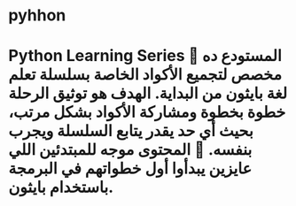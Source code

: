 # pyhhon
# Python Learning Series 🐍  المستودع ده مخصص لتجميع الأكواد الخاصة بسلسلة تعلم لغة بايثون من البداية.   الهدف هو توثيق الرحلة خطوة بخطوة ومشاركة الأكواد بشكل مرتب، بحيث أي حد يقدر يتابع السلسلة ويجرب بنفسه.    📌 المحتوى موجه للمبتدئين اللي عايزين يبدأوا أول خطواتهم في البرمجة باستخدام بايثون.  
